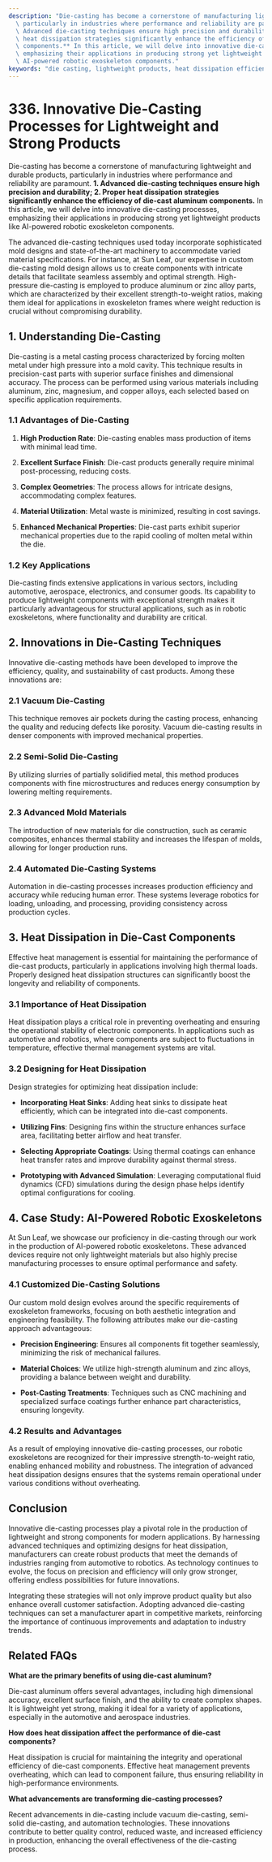 ```yaml
---
description: "Die-casting has become a cornerstone of manufacturing lightweight and durable products,\
  \ particularly in industries where performance and reliability are paramount. **1.\
  \ Advanced die-casting techniques ensure high precision and durability; 2. Proper\
  \ heat dissipation strategies significantly enhance the efficiency of die-cast aluminum\
  \ components.** In this article, we will delve into innovative die-casting processes,\
  \ emphasizing their applications in producing strong yet lightweight products like\
  \ AI-powered robotic exoskeleton components."
keywords: "die casting, lightweight products, heat dissipation efficiency, die-cast aluminum"
---
```

# 336. Innovative Die-Casting Processes for Lightweight and Strong Products

Die-casting has become a cornerstone of manufacturing lightweight and durable products, particularly in industries where performance and reliability are paramount. **1. Advanced die-casting techniques ensure high precision and durability; 2. Proper heat dissipation strategies significantly enhance the efficiency of die-cast aluminum components.** In this article, we will delve into innovative die-casting processes, emphasizing their applications in producing strong yet lightweight products like AI-powered robotic exoskeleton components.

The advanced die-casting techniques used today incorporate sophisticated mold designs and state-of-the-art machinery to accommodate varied material specifications. For instance, at Sun Leaf, our expertise in custom die-casting mold design allows us to create components with intricate details that facilitate seamless assembly and optimal strength. High-pressure die-casting is employed to produce aluminum or zinc alloy parts, which are characterized by their excellent strength-to-weight ratios, making them ideal for applications in exoskeleton frames where weight reduction is crucial without compromising durability.

## **1. Understanding Die-Casting**

Die-casting is a metal casting process characterized by forcing molten metal under high pressure into a mold cavity. This technique results in precision-cast parts with superior surface finishes and dimensional accuracy. The process can be performed using various materials including aluminum, zinc, magnesium, and copper alloys, each selected based on specific application requirements. 

### **1.1 Advantages of Die-Casting**

1. **High Production Rate**: 
   Die-casting enables mass production of items with minimal lead time.
   
2. **Excellent Surface Finish**: 
   Die-cast products generally require minimal post-processing, reducing costs.
   
3. **Complex Geometries**: 
   The process allows for intricate designs, accommodating complex features.

4. **Material Utilization**: 
   Metal waste is minimized, resulting in cost savings.

5. **Enhanced Mechanical Properties**: 
   Die-cast parts exhibit superior mechanical properties due to the rapid cooling of molten metal within the die.

### **1.2 Key Applications**

Die-casting finds extensive applications in various sectors, including automotive, aerospace, electronics, and consumer goods. Its capability to produce lightweight components with exceptional strength makes it particularly advantageous for structural applications, such as in robotic exoskeletons, where functionality and durability are critical.

## **2. Innovations in Die-Casting Techniques**

Innovative die-casting methods have been developed to improve the efficiency, quality, and sustainability of cast products. Among these innovations are:

### **2.1 Vacuum Die-Casting**

This technique removes air pockets during the casting process, enhancing the quality and reducing defects like porosity. Vacuum die-casting results in denser components with improved mechanical properties.

### **2.2 Semi-Solid Die-Casting**

By utilizing slurries of partially solidified metal, this method produces components with fine microstructures and reduces energy consumption by lowering melting requirements.

### **2.3 Advanced Mold Materials**

The introduction of new materials for die construction, such as ceramic composites, enhances thermal stability and increases the lifespan of molds, allowing for longer production runs.

### **2.4 Automated Die-Casting Systems**

Automation in die-casting processes increases production efficiency and accuracy while reducing human error. These systems leverage robotics for loading, unloading, and processing, providing consistency across production cycles.

## **3. Heat Dissipation in Die-Cast Components**

Effective heat management is essential for maintaining the performance of die-cast products, particularly in applications involving high thermal loads. Properly designed heat dissipation structures can significantly boost the longevity and reliability of components.

### **3.1 Importance of Heat Dissipation**

Heat dissipation plays a critical role in preventing overheating and ensuring the operational stability of electronic components. In applications such as automotive and robotics, where components are subject to fluctuations in temperature, effective thermal management systems are vital.

### **3.2 Designing for Heat Dissipation**

Design strategies for optimizing heat dissipation include:

- **Incorporating Heat Sinks**: 
  Adding heat sinks to dissipate heat efficiently, which can be integrated into die-cast components.

- **Utilizing Fins**: 
  Designing fins within the structure enhances surface area, facilitating better airflow and heat transfer.

- **Selecting Appropriate Coatings**: 
  Using thermal coatings can enhance heat transfer rates and improve durability against thermal stress.

- **Prototyping with Advanced Simulation**: 
  Leveraging computational fluid dynamics (CFD) simulations during the design phase helps identify optimal configurations for cooling.

## **4. Case Study: AI-Powered Robotic Exoskeletons**

At Sun Leaf, we showcase our proficiency in die-casting through our work in the production of AI-powered robotic exoskeletons. These advanced devices require not only lightweight materials but also highly precise manufacturing processes to ensure optimal performance and safety.

### **4.1 Customized Die-Casting Solutions**

Our custom mold design evolves around the specific requirements of exoskeleton frameworks, focusing on both aesthetic integration and engineering feasibility. The following attributes make our die-casting approach advantageous:

- **Precision Engineering**: 
  Ensures all components fit together seamlessly, minimizing the risk of mechanical failures.

- **Material Choices**: 
  We utilize high-strength aluminum and zinc alloys, providing a balance between weight and durability. 

- **Post-Casting Treatments**: 
  Techniques such as CNC machining and specialized surface coatings further enhance part characteristics, ensuring longevity.

### **4.2 Results and Advantages**

As a result of employing innovative die-casting processes, our robotic exoskeletons are recognized for their impressive strength-to-weight ratio, enabling enhanced mobility and robustness. The integration of advanced heat dissipation designs ensures that the systems remain operational under various conditions without overheating.

## **Conclusion**

Innovative die-casting processes play a pivotal role in the production of lightweight and strong components for modern applications. By harnessing advanced techniques and optimizing designs for heat dissipation, manufacturers can create robust products that meet the demands of industries ranging from automotive to robotics. As technology continues to evolve, the focus on precision and efficiency will only grow stronger, offering endless possibilities for future innovations.

Integrating these strategies will not only improve product quality but also enhance overall customer satisfaction. Adopting advanced die-casting techniques can set a manufacturer apart in competitive markets, reinforcing the importance of continuous improvements and adaptation to industry trends.

## **Related FAQs**

**What are the primary benefits of using die-cast aluminum?**

Die-cast aluminum offers several advantages, including high dimensional accuracy, excellent surface finish, and the ability to create complex shapes. It is lightweight yet strong, making it ideal for a variety of applications, especially in the automotive and aerospace industries.

**How does heat dissipation affect the performance of die-cast components?**

Heat dissipation is crucial for maintaining the integrity and operational efficiency of die-cast components. Effective heat management prevents overheating, which can lead to component failure, thus ensuring reliability in high-performance environments.

**What advancements are transforming die-casting processes?**

Recent advancements in die-casting include vacuum die-casting, semi-solid die-casting, and automation technologies. These innovations contribute to better quality control, reduced waste, and increased efficiency in production, enhancing the overall effectiveness of the die-casting process.
